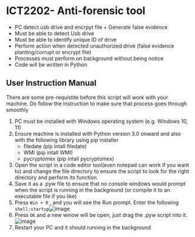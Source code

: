 # ICT2202- Anti-forensic tool

- PC detect usb drive and encrpyt file + Generate false evidence
- Must be able to detect Usb drive
- Must be able to identify unique ID of drive
- Perform action when detected unauthorized drive (false evidence planting/corrupt or encrypt file)
- Processes must perform on background without being notice
- Code will be written in Python 

## User Instruction Manual
There are some pre-requistite before this script will work with your machine. Do follow the instruction to make sure that process goes through smoothly
1. PC must be installed with Windows operating system (e.g. Windows 10, 11)
2. Ensure machine is installed with Python version 3.0 onward and also with the following library using pip installer
   - filedate (pip intall filedate)
   - WMI (pip intall WMI)
   - pycryptomex (pip intall pycryptomex)
3. Open the script in a code editor tool(even notepad can work if you want to) and change the file directory to ensure the script to look for the right directory and perform its function.
4. Save it as a .pyw file to ensure that no console windows would prompt when the script is running in the background (or compile it to an executable file if you like)
5. Press `Win + R` , and you will see the Run prompt. Enter the following `shell:startup`![image](https://user-images.githubusercontent.com/24997390/197673717-8905ad4c-fb5f-4118-ac91-7dee69204a8f.png)
6. Press `OK` and a new winow will be open, just drag the .pyw script into it.![image](https://user-images.githubusercontent.com/24997390/197674255-8bd3ddf4-fc8b-4738-bf0a-81111499476a.png)
7. Restart your PC and it should running in the background

